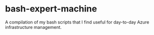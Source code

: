 # bash-expert-machine
A compilation of my bash scripts that I find useful for day-to-day Azure infrastructure management.
